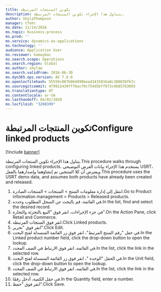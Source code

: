 ```yaml
---
title: تكوين المنتجات المرتبطة
description: يتناول هذا الإجراء تكوين المنتجات المرتبطة.
author: ShylaThompson
manager: tfehr
ms.date: 11/14/2016
ms.topic: business-process
ms.prod: ''
ms.service: dynamics-ax-applications
ms.technology: ''
audience: Application User
ms.reviewer: kamaybac
ms.search.scope: Operations
ms.search.region: Global
ms.author: shylaw
ms.search.validFrom: 2016-06-30
ms.dyn365.ops.version: AX 7.0.0
ms.openlocfilehash: 55550c087b064090bead3415816a0c380830fb7c
ms.sourcegitcommit: 4f9912439ff78acf0c754d5bff972c4b85763093
ms.translationtype: HT
ms.contentlocale: ar-SA
ms.lasthandoff: 04/02/2020
ms.locfileid: "3208399"
---
```

# <a name="configure-linked-products"></a><span data-ttu-id="0fae6-103">تكوين المنتجات المرتبطة</span><span class="sxs-lookup"><span data-stu-id="0fae6-103">Configure linked products</span></span>

[!include [banner](../../includes/banner.md)]

<span data-ttu-id="0fae6-104">يتناول هذا الإجراء تكوين المنتجات المرتبطة.</span><span class="sxs-lookup"><span data-stu-id="0fae6-104">This procedure walks through configuring linked products.</span></span> <span data-ttu-id="0fae6-105">يستخدم هذا الإجراء بيانات العرض التوضيحي USRT، ويفترض أن كلا المنتجين تم إنشاؤهما وإصدارهما بالفعل.</span><span class="sxs-lookup"><span data-stu-id="0fae6-105">This procedure uses the USRT demo data, and assumes both products have already been created and released.</span></span>

1. <span data-ttu-id="0fae6-106">انتقل إلى إدارة معلومات المنتج > المنتجات > المنتجات الصادرة.</span><span class="sxs-lookup"><span data-stu-id="0fae6-106">Go to Product information management > Products > Released products.</span></span>
2. <span data-ttu-id="0fae6-107">في القائمة، قم بالبحث عن السجل المطلوب وحدده.</span><span class="sxs-lookup"><span data-stu-id="0fae6-107">In the list, find and select the desired record.</span></span>
3. <span data-ttu-id="0fae6-108">في جزء الإجراءات، انقر فوق "البيع بالتجزئة والتجارة".</span><span class="sxs-lookup"><span data-stu-id="0fae6-108">On the Action Pane, click Retail and Commerce.</span></span>
4. <span data-ttu-id="0fae6-109">انقر فوق المنتجات المرتبطة.</span><span class="sxs-lookup"><span data-stu-id="0fae6-109">Click Linked products.</span></span>
5. <span data-ttu-id="0fae6-110">انقر فوق "تحرير".</span><span class="sxs-lookup"><span data-stu-id="0fae6-110">Click Edit.</span></span>
6. <span data-ttu-id="0fae6-111">في حقل "‏‫رقم المنتج المرتبط‬"، انقر فوق زر القائمة المنسدلة لفتح البحث.</span><span class="sxs-lookup"><span data-stu-id="0fae6-111">In the Linked product number field, click the drop-down button to open the lookup.</span></span>
7. <span data-ttu-id="0fae6-112">في القائمة، انقر فوق الارتباط في الصف المحدد.</span><span class="sxs-lookup"><span data-stu-id="0fae6-112">In the list, click the link in the selected row.</span></span>
8. <span data-ttu-id="0fae6-113">في الحقل "الوحدة ‬‬"، انقر فوق زر القائمة المنسدلة لفتح البحث.</span><span class="sxs-lookup"><span data-stu-id="0fae6-113">In the Unit field, click the drop-down button to open the lookup.</span></span>
9. <span data-ttu-id="0fae6-114">في القائمة، انقر فوق الارتباط في الصف المحدد.</span><span class="sxs-lookup"><span data-stu-id="0fae6-114">In the list, click the link in the selected row.</span></span>
10. <span data-ttu-id="0fae6-115">في حقل الكمية، أدخل رقمًا.</span><span class="sxs-lookup"><span data-stu-id="0fae6-115">In the Quantity field, enter a number.</span></span>
11. <span data-ttu-id="0fae6-116">انقر فوق "حفظ".</span><span class="sxs-lookup"><span data-stu-id="0fae6-116">Click Save.</span></span>

